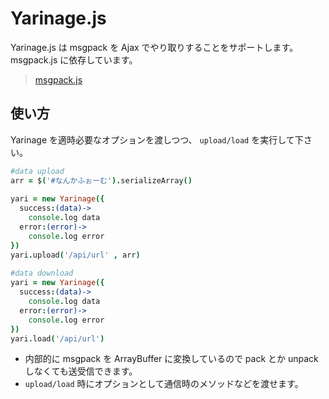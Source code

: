 Yarinage.js
================

Yarinage.js は msgpack を Ajax でやり取りすることをサポートします。
msgpack.js に依存しています。

> [msgpack.js](https://github.com/uupaa/msgpack.js)


使い方
---------

Yarinage を適時必要なオプションを渡しつつ、
`upload/load` を実行して下さい。

```coffee
#data upload
arr = $('#なんかふぉーむ').serializeArray()
      
yari = new Yarinage({
  success:(data)->
    console.log data
  error:(error)->
    console.log error
})
yari.upload('/api/url' , arr)
 
#data download
yari = new Yarinage({
  success:(data)->
    console.log data
  error:(error)->
    console.log error
})
yari.load('/api/url')
```

* 内部的に msgpack を ArrayBuffer に変換しているので pack とか unpack しなくても送受信できます。
* `upload/load` 時にオプションとして通信時のメソッドなどを渡せます。
